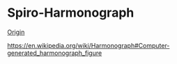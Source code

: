 Spiro-Harmonograph
===

[Origin](https://codepen.io/jimwolf/pen/oLBVXj)

<https://en.wikipedia.org/wiki/Harmonograph#Computer-generated_harmonograph_figure>
